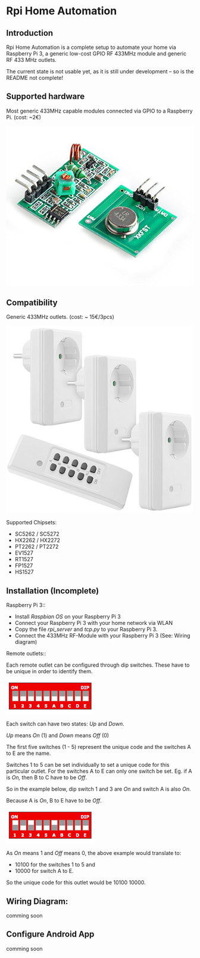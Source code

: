Rpi Home Automation
======

Introduction
------------

Rpi Home Automation is a complete setup to automate your home via Raspberry Pi 3, a generic low-cost GPIO RF 433MHz module and generic RF 433 MHz outlets.

The current state is not usable yet, as it is still under development – so is the README not complete!

Supported hardware
------------

Most generic 433MHz capable modules connected via GPIO to a Raspberry Pi. (cost: ~2€)

![Alt text](readme/433MHzRF.png?raw=true "Title")

Compatibility
------------

Generic 433MHz outlets. (cost: ~ 15€/3pcs)

![Alt text](readme/433MHzoutlet.png?raw=true "Title")

Supported Chipsets:

-   SC5262 / SC5272
-   HX2262 / HX2272
-   PT2262 / PT2272
-   EV1527
-   RT1527
-   FP1527
-   HS1527

Installation (Incomplete)
------------

Raspberry Pi 3::

-   Install *Raspbian OS* on your Raspberry Pi 3
-   Connect your Raspberry Pi 3 with your home network via WLAN
-   Copy the file *rpi\_server* and *tcp.py* to your Raspberry Pi 3.
-   Connect the 433MHz RF-Module with your Raspberry Pi 3 (See: Wiring diagram)

Remote outlets::

Each remote outlet can be configured through dip switches. These have to be unique in order to identify them.

![Alt text](readme/dipswitch.png?raw=true "Title")

Each switch can have two states: *Up* and *Down*.

*Up* means *On* (1) and *Down* means *Off* (0)

The first five switches (1 - 5) represent the unique code and the switches A to E are the name.

Switches 1 to 5 can be set individually to set a unique code for this particular outlet. For the switches A to E can only one switch be set. Eg. if A is *On,* then B to C have to be *Off*.

So in the example below, dip switch 1 and 3 are *On* and switch A is also *On*.

Because A is *On*, B to E have to be *Off*.

![Alt text](readme/dipswitch_example.png?raw=true "Title")

As *On* means 1 and *Off* means 0, the above example would translate to:

-   10100 for the switches 1 to 5 and
-   10000 for switch A to E.

So the unique code for this outlet would be 10100 10000.

Wiring Diagram:
---------------

comming soon

Configure Android App
---------------------

comming soon
